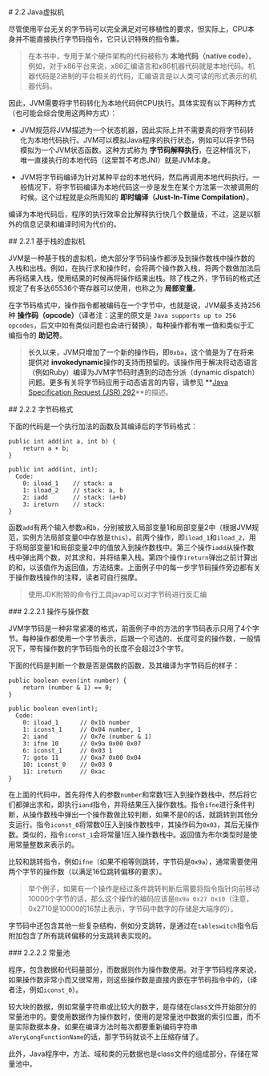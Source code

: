 <a name="2.2" />
# 2.2 Java虚拟机

尽管使用平台无关的字节码可以完全满足对可移植性的要求，但实际上，CPU本身并不能直接执行字节码指令，它只认识特殊的指令集。

>在本书中，专用于某个硬件架构的代码被称为 **本地代码（native code）**。例如，对于x86平台来说，x86汇编语言和x86机器代码就是本地代码。机器代码是2进制的平台相关的代码，汇编语言是以人类可读的形式表示的机器代码。

因此，JVM需要将字节码转化为本地代码供CPU执行。具体实现有以下两种方式（也可能会综合使用这两种方式）：

* JVM规范将JVM描述为一个状态机器，因此实际上并不需要真的将字节码转化为本地代码执行。JVM可以模拟Java程序的执行状态，例如可以将字节码模拟为一个JVM状态函数。这种方式称为 **字节码解释执行**，在这种情况下，唯一直接执行的本地代码（这里暂不考虑JNI）就是JVM本身。

* JVM将字节码编译为针对某种平台的本地代码，然后再调用本地代码执行。一般情况下，将字节码编译为本地代码这一步是发生在某个方法第一次被调用的时候。这个过程就是众所周知的 **即时编译（Just-In-Time Compilation）**。

编译为本地代码后，程序的执行效率会比解释执行快几个数量级，不过，这是以额外的信息记录和编译时间为代价的。

<a name="2.2.1" />
## 2.2.1 基于栈的虚拟机
 
 JVM是一种基于栈的虚拟机，绝大部分字节码操作都涉及到操作数栈中操作数的入栈和出栈。例如，在执行求和操作时，会将两个操作数入栈，将两个数做加法后再将结果入栈，使用结果的时候再将操作结果出栈。除了栈之外，字节码的格式还规定了有多达65536个寄存器可以使用，也称之为 **局部变量**。

在字节码格式中，操作指令都被编码在一个字节中，也就是说，JVM最多支持256种 **操作码（opcode）**（译者注：这里的原文是 `Java supports up to 256 opcodes`，后文中如有类似问题也会进行替换），每种操作都有唯一值和类似于汇编指令的 **助记符**。

>长久以来，JVM只增加了一个新的操作码，即`0xba`，这个值是为了在将来提供对 **invokedynamic**操作的支持而预留的。该操作用于解决将动态语言（例如Ruby）编译为JVM字节码时遇到的动态分派（dynamic dispatch）问题。更多有关将字节码应用于动态语言的内容，请参见 **[Java Specification Request (JSR) 292][1]**的描述。

<a name="2.2.2" />
## 2.2.2 字节码格式

下面的代码是一个执行加法的函数及其编译后的字节码格式：

    public int add(int a, int b) {
        return a + b;
    }
    
    public int add(int, int);
      Code:
        0: iload_1    // stack: a
        1: iload_2    // stack: a, b
        2: iadd       // stack: (a+b)
        3: ireturn    // stack:
    }

函数`add`有两个输入参数`a`和`b`，分别被放入局部变量1和局部变量2中（根据JVM规范，实例方法局部变量0中存放是`this`）。前两个操作，即`iload_1`和`iload_2`，用于将局部变量1和局部变量2中的值放入到操作数栈中。第三个操作`iadd`从操作数栈中弹出两个数，对其求和，并将结果入栈。第四个操作`ireturn`弹出之前计算出的和，以该值作为返回值，方法结束。上面例子中的每一步字节码操作旁边都有关于操作数栈操作的注释，读者可自行揣摩。

>使用JDK附带的命令行工具javap可以对字节码进行反汇编

<a name="2.2.2.1" />
### 2.2.2.1 操作与操作数

JVM字节码是一种非常紧凑的格式，前面例子中的方法的字节码表示只用了4个字节。每种操作都使用一个字节表示，后跟一个可选的、长度可变的操作数，一般情况下，带有操作数的字节码指令的长度不会超过3个字节。

下面的代码是判断一个数是否是偶数的函数，及其编译为字节码后的样子：

    public boolean even(int number) {
        return (number & 1) == 0;
    }
    
    public boolean even(int);
      Code:
        0: iload_1      // 0x1b number
        1: iconst_1     // 0x04 number, 1
        2: iand         // 0x7e (number & 1)
        3: ifne 10      // 0x9a 0x00 0x07
        6: iconst_1     // 0x03 1
        7: goto 11      // 0xa7 0x00 0x04
        10: iconst_0    // 0x03 0
        11: ireturn     // 0xac
    }

在上面的代码中，首先将传入的参数`number`和常数1压入到操作数栈中，然后将它们都弹出求和，即执行`iand`指令，并将结果压入操作数栈。指令`ifne`进行条件判断，从操作数栈中弹出一个操作数做比较判断，如果不是0的话，就跳转到其他分支运行。指令`iconst_0`将常数0压入到操作数栈中，其操作码为`0x03`，其后无操作数。类似的，指令`iconst_1`会将常量1压入操作数栈中。返回值为布尔类型时是使用常量整数来表示的。

比较和跳转指令，例如`ifne`（如果不相等则跳转，字节码是`0x9a`），通常需要使用两个字节的操作数（以满足16位跳转偏移的要求）。

>举个例子，如果有一个操作是经过条件跳转判断后需要将指令指针向前移动10000个字节的话，那么这个操作的编码应该是`0x9a 0x27 0x10`（注意，0x2710是10000的16禁止表示，字节码中数字的存储是大端序的）。

字节码中还包含其他一些复杂结构，例如分支跳转，是通过在`tableswitch`指令后附加包含了所有跳转偏移的分支跳转表实现的。

<a name="2.2.2.2" />
### 2.2.2.2 常量池

程序，包含数据和代码量部分，而数据则作为操作数使用。对于字节码程序来说，如果操作数非常小而又很常用，则这些操作数是直接内嵌在字节码指令中的，（译者注，例如`iconst_0`）。

较大块的数据，例如常量字符串或比较大的数字，是存储在class文件开始部分的常量池中的。要使用数据作为操作数时，使用的是常量池中数据的索引位置，而不是实际数据本身。如果在编译方法时每次都要重新编码字符串`aVeryLongFunctionName`的话，那字节码就谈不上压缩存储了。

此外，Java程序中，方法、域和类的元数据也是class文件的组成部分，存储在常量池中。




[1]:    http://jcp.org/en/jsr/detail?id=292    "JSR 292"